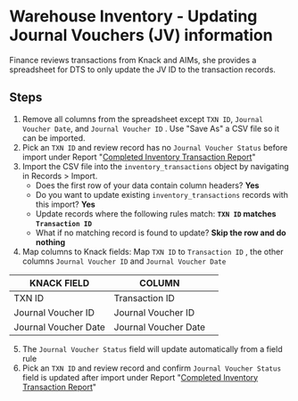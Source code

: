 # Warehouse Inventory - Updating Journal Vouchers (JV) information

Finance reviews transactions from Knack and AIMs, she provides a spreadsheet for DTS to only update the JV ID to the transaction records.

## Steps

1. Remove all columns from the spreadsheet except `TXN ID`, `Journal Voucher Date`, and `Journal Voucher ID` . Use "Save As" a CSV file so it can be imported.
2. Pick an `TXN ID` and review record has no `Journal Voucher Status` before import under Report "[Completed Inventory Transaction Report](https://atd.knack.com/amd#inventory-reports/issued/)"
3. Import the CSV file into the `inventory_transactions` object by navigating in Records > Import.&#x20;
   * Does the first row of your data contain column headers? **Yes**
   * Do you want to update existing `inventory_transactions` records with this import? **Yes**
   * Update records where the following rules match: **`TXN ID` matches `Transaction ID`**&#x20;
   * What if no matching record is found to update? **Skip the row and do nothing**
4. Map columns to Knack fields: Map `TXN ID` to `Transaction ID` , the other columns `Journal Voucher ID` and `Journal Voucher Date`

<table><thead><tr><th>KNACK FIELD</th><th>COLUMN</th><th data-hidden></th></tr></thead><tbody><tr><td>TXN ID</td><td>Transaction ID</td><td></td></tr><tr><td>Journal Voucher ID</td><td>Journal Voucher ID</td><td></td></tr><tr><td>Journal Voucher Date</td><td>Journal Voucher Date</td><td></td></tr></tbody></table>

5. The `Journal Voucher Status` field will update automatically from a field rule
6. Pick an `TXN ID` and review record and confirm `Journal Voucher Status` field is updated after import under Report "[Completed Inventory Transaction Report](https://atd.knack.com/amd#inventory-reports/issued/)"

